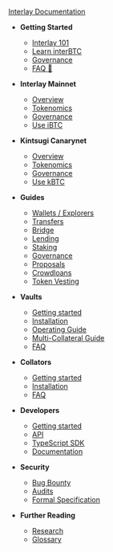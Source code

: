 <!-- docs/_sidebar.md -->

[Interlay Documentation](/)

* **Getting Started**

  * [Interlay 101](getting-started/interlay-101.md)
  * [Learn interBTC](getting-started/interbtc.md)
  * [Governance](getting-started/governance.md)
  * [FAQ :notebook_with_decorative_cover:](https://interlay.notion.site/FAQ-Page-5e3019b1cfd94f6693dc186e9640e607)

* **Interlay Mainnet**

  * [Overview](interlay/overview.md)
  * [Tokenomics](interlay/tokenomics.md)
  * [Governance](interlay/governance.md)
  * [Use iBTC](interlay/earn-with-ibtc.md)

* **Kintsugi Canarynet**

  * [Overview](kintsugi/overview.md)
  * [Tokenomics](kintsugi/tokenomics.md)
  * [Governance](kintsugi/governance.md)
  * [Use kBTC](kintsugi/Earn-With-kBTC.md)

* **Guides**

  * [Wallets / Explorers](guides/wallets-explorers.md)
  * [Transfers](guides/transfers.md)
  * [Bridge](guides/bridge.md)
  * [Lending](guides/lending.md)
  * [Staking](guides/stake.md)
  * [Governance](guides/governance.md)
  * [Proposals](guides/proposals.md)
  * [Crowdloans](guides/crowdloans.md)
  * [Token Vesting](guides/vesting.md)

* **Vaults**

  * [Getting started](vault/overview.md)
  * [Installation](vault/installation.md)
  * [Operating Guide](vault/guide.md)
  * [Multi-Collateral Guide](vault/multi-collateral.md)
  * [FAQ](vault/faq.md)

* **Collators**

  * [Getting started](collator/overview.md)
  * [Installation](collator/guide.md)
  * [FAQ](collator/faq.md)

* **Developers**

  * [Getting started](developers/overview.md)
  * [API](developers/api.md)
  * [TypeScript SDK](developers/integration.md)
  * [Documentation](developers/documentation.md)

* **Security**

  * [Bug Bounty](about/bug-bounty.md)
  * [Audits](about/audits.md)
  * [Formal Specification](https://spec.interlay.io/)

* **Further Reading**

  * [Research](about/research.md)
  * [Glossary](about/glossary.md)
